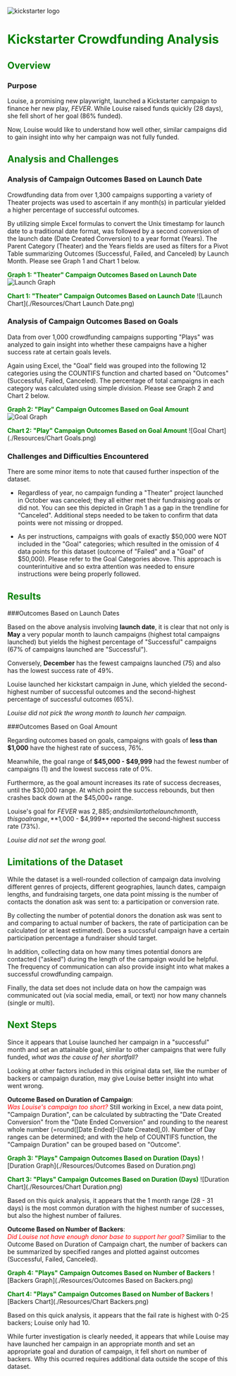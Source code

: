 ![kickstarter logo](./Resources/kickstarter.png)

# **<span style="color:green">Kickstarter Crowdfunding Analysis</span>**
## <span style="color:green">Overview</span>

### Purpose
Louise, a promising new playwright, launched a Kickstarter campaign to finance her new play, *_FEVER_*.  While Louise raised funds quickly (28 days), she fell short of her goal (86% funded).

Now, Louise would like to understand how well other, similar campaigns did to gain insight into why her campaign was not fully funded.

## <span style="color:green">Analysis and Challenges</span>

### Analysis of Campaign Outcomes Based on Launch Date
Crowdfunding data from over 1,300 campaigns supporting a variety of Theater projects was used to ascertain if any month(s) in particular yielded a higher percentage of successful outcomes.

By utilizing simple Excel formulas to convert the Unix timestamp for launch date to a traditional date format, was followed by a second conversion of the launch date (Date Created Conversion) to a year format (Years).  The Parent Category (Theater) and the Years fields are used as filters for a Pivot Table summarizing Outcomes (Successful, Failed, and Canceled) by Launch Month.  Please see Graph 1 and Chart 1 below.

**<span style="color:green">Graph 1: "Theater" Campaign Outcomes Based on Launch Date</span>**
![Launch Graph](./Resources/Theater_Outcomes_Vs_Launch.png)


**<span style="color:green">Chart 1: "Theater" Campaign Outcomes Based on Launch Date</span>**
![Launch Chart](./Resources/Chart Launch Date.png)


### Analysis of Campaign Outcomes Based on Goals

Data from over 1,000 crowdfunding campaigns supporting "Plays" was analyzed to gain insight into whether these campaigns have a higher success rate at certain goals levels.  

Again using Excel, the "Goal" field was grouped into the following 12 categories using the COUNTIFS function and charted based on "Outcomes" (Successful, Failed, Canceled).  The percentage of total campaigns in each category was calculated using simple division.  Please see Graph 2 and Chart 2 below.


**<span style="color:green">Graph 2: "Play" Campaign Outcomes Based on Goal Amount</span>** 
![Goal Graph](./Resources/Outcomes_Vs_Goals.png)

**<span style="color:green">Chart 2: "Play" Campaign Outcomes Based on Goal Amount</span>**
![Goal Chart](./Resources/Chart Goals.png)

 

### **Challenges and Difficulties** Encountered
There are some minor items to note that caused further inspection of the dataset.  

* Regardless of year, no campaign funding a "Theater" project launched in October was canceled; they all either met their fundraising goals or did not. You can see this depicted in Graph 1 as a gap in the trendline for "Canceled".  Additional steps needed to be taken to confirm that data points were not missing or dropped.

* As per instructions, campaigns with goals of exactly $50,000 were NOT included in the "Goal" categories; which resulted in the omission of 4 data points for this dataset (outcome of "Failed" and a "Goal" of $50,000).  Please refer to the Goal Categories above.  This approach is counterintuitive and so extra attention was needed to ensure instructions were being properly followed. 
  

## <span style="color:green">Results</span>  

###Outcomes Based on Launch Dates  

Based on the above analysis involving **launch date**, it is clear that not only is **May** a very popular month to launch campaigns (highest total campaigns launched) but yields the highest percentage of "Successful" campaigns (67% of campaigns launched are "Successful").

Conversely, **December** has the fewest campaigns launched (75) and also has the lowest success rate of 49%.

Louise launched her kickstart campaign in June, which yielded the second-highest number of successful outcomes and the second-highest percentage of successful outcomes (65%).

*Louise did not pick the wrong month to launch her campaign.* 

  
###Outcomes Based on Goal Amount

Regarding outcomes based on goals, campaigns with goals of **less than $1,000** have the highest rate of success, 76%.

Meanwhile, the goal range of **$45,000 - $49,999** had the fewest number of campaigns (1) and the lowest success rate of 0%.

Furthermore, as the goal amount increases its rate of success decreases, until the $30,000 range.  At which point the success rebounds, but then crashes back down at the $45,000+ range. 

Louise's goal for *FEVER* was $2,885; and similar to the launch month, this goal range, **$1,000 - $4,999** reported the second-highest success rate (73%).

*Louise did not set the wrong goal.*

## <span style="color:green">Limitations of the Dataset</span>

While the dataset is a well-rounded collection of campaign data involving different genres of projects, different geographies, launch dates, campaign lengths, and fundraising targets, one data point missing is the number of contacts the donation ask was sent to: a participation or conversion rate.  

By collecting the number of potential donors the donation ask was sent to and comparing to actual number of backers, the rate of participation can be calculated (or at least estimated). Does a succssful campaign have a certain participation percentage a fundraiser should target. 

In addition, collecting data on how many times potential donors are contacted ("asked") during the length of the campaign would be helpful.  The frequency of communication can also provide insight into what makes a successful crowdfunding campaign. 

Finally, the data set does not include data on how the campaign was communicated out (via social media, email, or text) nor how many channels (single or multi). 


## <span style="color:green">Next Steps</span>

Since it appears that Louise launched her campaign in a "successful" month and set an attainable goal, similar to other campaigns that were fully funded, *what was the cause of her shortfall?*

Looking at other factors included in this original data set, like the number of backers or campaign duration, may give Louise better insight into what went wrong.  
  
**Outcome Based on Duration of Campaign**:  
<span style="color:red"> *Was Louise's campaign too short?* </span>  Still working in Excel, a new data point, "Campaign Duration", can be calculated by subtracting the "Date Created Conversion" from the "Date Ended Conversion" and rounding to the nearest whole number (=round([Date Ended]-[Date Created],0). Number of Day ranges can be determined; and with the help of COUNTIFS function, the "Campaign Duration" can be grouped based on "Outcome".

**<span style="color:green">Graph 3: "Plays" Campaign Outcomes Based on Duration (Days)</span>**
![Duration Graph](./Resources/Outcomes Based on Duration.png)

**<span style="color:green">Chart 3: "Plays" Campaign Outcomes Based on Duration (Days)</span>**
![Duration Chart](./Resources/Chart Duration.png)

Based on this quick analysis, it appears that the 1 month range (28 - 31 days) is the most common duration with the highest number of successes, but also the highest number of failures.

**Outcome Based on Number of Backers**:  
<span style="color:red"> *Did Louise not have enough donor base to support her goal?* </span>
 Similiar to the Outcome Based on Duration of Campaign chart, the number of backers can be summarized by specified ranges and plotted against outcomes (Successful, Failed, Canceled).


**<span style="color:green">Graph 4: "Plays" Campaign Outcomes Based on Number of Backers</span>**
![Backers Graph](./Resources/Outcomes Based on Backers.png)

**<span style="color:green">Chart 4: "Plays" Campaign Outcomes Based on Number of Backers</span>**
![Backers Chart](./Resources/Chart Backers.png)

Based on this quick analysis, it appears that the fail rate is highest with 0-25 backers; Louise only had 10.

While furter investigation is clearly needed, it appears that while Louise may have launched her campaign in an appropriate month and set an appropriate goal and duration of campaign, it fell short on number of backers.  Why this ocurred requires additional data outside the scope of this dataset. 
